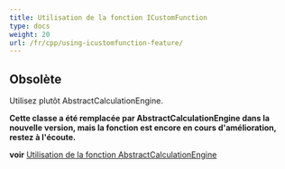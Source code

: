 ```yaml
---
title: Utilisation de la fonction ICustomFunction
type: docs
weight: 20
url: /fr/cpp/using-icustomfunction-feature/
---
```


## **Obsolète**
Utilisez plutôt AbstractCalculationEngine.

**Cette classe a été remplacée par AbstractCalculationEngine dans la nouvelle version, mais la fonction est encore en cours d'amélioration, restez à l'écoute.**

**voir** [Utilisation de la fonction AbstractCalculationEngine](../using-abstractcalculationengine-feature/)

